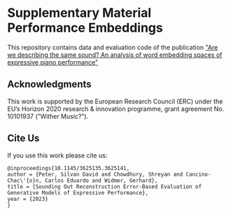 # Supplementary Material Performance Embeddings

This repository contains data and evaluation code of the publication ["Are we describing the same sound? An analysis of word embedding spaces of expressive piano performance"]()

## Acknowledgments

This work is supported by the European Research Council (ERC) under the EU’s Horizon 2020 research & innovation programme, grant agreement No. 10101937 (”Wither Music?”).

## Cite Us

If you use this work please cite us:

```
@inproceedings{10.1145/3625135.3625141,
author = {Peter, Silvan David and Chowdhury, Shreyan and Cancino-Chac\'{o}n, Carlos Eduardo and Widmer, Gerhard},
title = {Sounding Out Reconstruction Error-Based Evaluation of Generative Models of Expressive Performance},
year = {2023}
}
```
